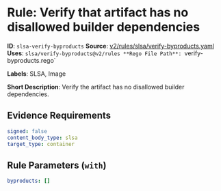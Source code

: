 # Rule: Verify that artifact has no disallowed builder dependencies

**ID**: `slsa-verify-byproducts`
**Source**: [v2/rules/slsa/verify-byproducts.yaml](https://github.com/scribe-public/sample-policies/v2/rules/slsa/verify-byproducts.yaml)
**Uses**: `slsa/verify-byproducts@v2/rules
**Rego File Path**: `verify-byproducts.rego`

**Labels**: SLSA, Image

**Short Description**: Verify the artifact has no disallowed builder dependencies.

## Evidence Requirements

```yaml
signed: false
content_body_type: slsa
target_type: container
```
## Rule Parameters (`with`)

```yaml
byproducts: []
```
